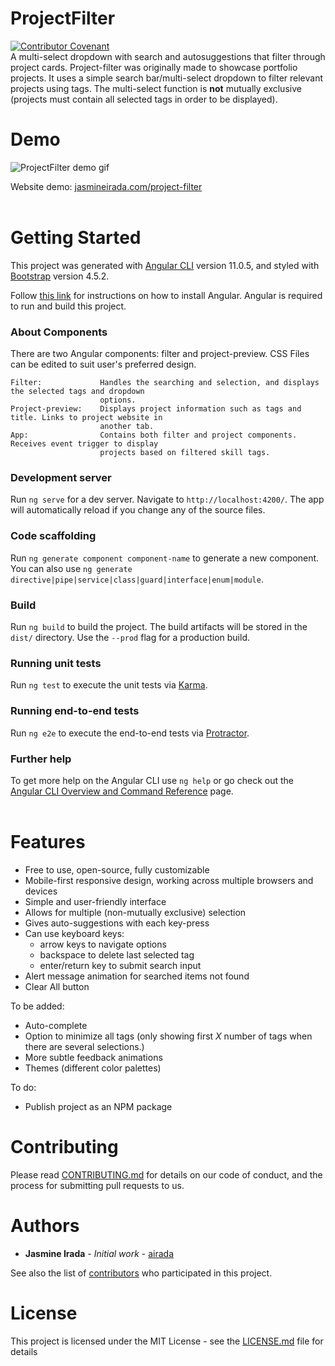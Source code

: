 # ProjectFilter
[![Contributor Covenant](https://img.shields.io/badge/Contributor%20Covenant-v2.0%20adopted-ff69b4.svg)](code_of_conduct.md)  
A multi-select dropdown with search and autosuggestions that filter through project cards. 
Project-filter was originally made to showcase portfolio projects. It uses a simple search bar/multi-select dropdown to filter relevant projects using tags. The multi-select function is **not** mutually exclusive (projects must contain all selected tags in order to be displayed).

# Demo
![ProjectFilter demo gif](https://media.giphy.com/media/DfJQUjyKfdWNfW0Q5n/giphy.gif)  

Website demo: [jasmineirada.com/project-filter](https://jasmineirada.com/project-filter/)
<br />
<br />

# Getting Started
This project was generated with [Angular CLI](https://github.com/angular/angular-cli) version 11.0.5, and styled with [Bootstrap](https://getbootstrap.com/docs/4.5/getting-started/introduction/) version 4.5.2.

Follow [this link](https://angular.io/guide/setup-local) for instructions on how to install Angular. Angular is required to run and build this project.

### About Components  
There are two Angular components: filter and project-preview. CSS Files can be edited to suit user's preferred design.

```
Filter:             Handles the searching and selection, and displays the selected tags and dropdown  
                    options.  
Project-preview:    Displays project information such as tags and title. Links to project website in  
                    another tab.
App:                Contains both filter and project components. Receives event trigger to display  
                    projects based on filtered skill tags.
```

### Development server

Run `ng serve` for a dev server. Navigate to `http://localhost:4200/`. The app will automatically reload if you change any of the source files.
<br />
### Code scaffolding

Run `ng generate component component-name` to generate a new component. You can also use `ng generate directive|pipe|service|class|guard|interface|enum|module`.
<br />
### Build

Run `ng build` to build the project. The build artifacts will be stored in the `dist/` directory. Use the `--prod` flag for a production build.
<br />
### Running unit tests

Run `ng test` to execute the unit tests via [Karma](https://karma-runner.github.io).
<br />
### Running end-to-end tests

Run `ng e2e` to execute the end-to-end tests via [Protractor](http://www.protractortest.org/).
<br />
### Further help

To get more help on the Angular CLI use `ng help` or go check out the [Angular CLI Overview and Command Reference](https://angular.io/cli) page.
<br />
<br />

# Features
- Free to use, open-source, fully customizable
- Mobile-first responsive design, working across multiple browsers and devices
- Simple and user-friendly interface
- Allows for multiple (non-mutually exclusive) selection
- Gives auto-suggestions with each key-press
- Can use keyboard keys:   
    - arrow keys to navigate options
    - backspace to delete last selected tag
    - enter/return key to submit search input
- Alert message animation for searched items not found
- Clear All button

To be added:
- Auto-complete
- Option to minimize all tags (only showing first *X* number of tags when there are several selections.)
- More subtle feedback animations
- Themes (different color palettes)

To do:
- Publish project as an NPM package  

# Contributing

Please read [CONTRIBUTING.md](https://github.com/airada/project-filter/blob/main/CONTRIBUTING.md) for details on our code of conduct, and the process for submitting pull requests to us.
<br />
# Authors

* **Jasmine Irada** - *Initial work* - [airada](https://github.com/airada)

See also the list of [contributors](https://github.com/airada/project-filter/contributors) who participated in this project.
<br />
# License

This project is licensed under the MIT License - see the [LICENSE.md](https://github.com/airada/project-filter/blob/main/LICENSE) file for details
